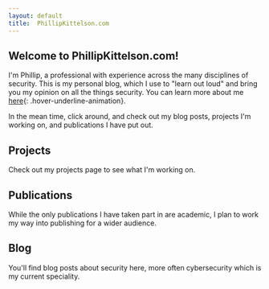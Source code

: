 ```yaml
---
layout: default
title:  PhillipKittelson.com
---
```

## Welcome to PhillipKittelson.com!

I'm Phillip, a professional with experience across the many disciplines of security. This is my personal blog, which I use to "learn out loud" and bring you my opinion on all the things security. You can learn more about me [here](./about-Phillip.md){: .hover-underline-animation}.

In the mean time, click around, and check out my blog posts, projects I'm working on, and publications I have put out.

## Projects
Check out my projects page to see what I'm working on.

## Publications
While the only publications I have taken part in are academic, I plan to work my way into publishing for a wider audience.

## Blog
You'll find blog posts about security here, more often cybersecurity which is my current speciality.
